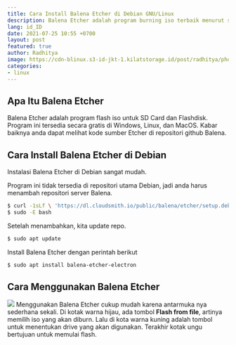```yaml
---
title: Cara Install Balena Etcher di Debian GNU/Linux
description: Balena Etcher adalah program burning iso terbaik menurut saya
lang: id_ID
date: 2021-07-25 10:55 +0700
layout: post
featured: true
author: Radhitya
image: https://cdn-blinux.s3-id-jkt-1.kilatstorage.id/post/radhitya/photo_2021-07-24_21-17-36.jpg
categories:
- linux
---
```


## Apa Itu Balena Etcher
Balena Etcher adalah program flash iso untuk SD Card dan Flashdisk. Program ini tersedia secara gratis di Windows, Linux, dan MacOS. Kabar baiknya anda dapat melihat kode sumber Etcher di repositori github Balena. 
## Cara Install Balena Etcher di Debian
Instalasi Balena Etcher di Debian sangat mudah. 

Program ini tidak tersedia di repositori utama Debian, jadi anda harus menambah repositori server Balena.
```bash
$ curl -1sLf \ 'https://dl.cloudsmith.io/public/balena/etcher/setup.deb.sh' \
$ sudo -E bash
```
Setelah menambahkan, kita update repo.
```bash
$ sudo apt update
```
Install Balena Etcher dengan perintah berikut
```bash
$ sudo apt install balena-etcher-electron
```
## Cara Menggunakan Balena Etcher
![](https://cdn-blinux.s3-id-jkt-1.kilatstorage.id/post/radhitya/photo_2021-07-24_21-19-48.jpg)
Menggunakan Balena Etcher cukup mudah karena antarmuka nya sederhana sekali. Di kotak warna hijau, ada tombol **Flash from file**, artinya memilih iso yang akan diburn. Lalu di kota warna kuning adalah tombol untuk menentukan drive yang akan digunakan. Terakhir kotak ungu bertujuan untuk memulai flash.
